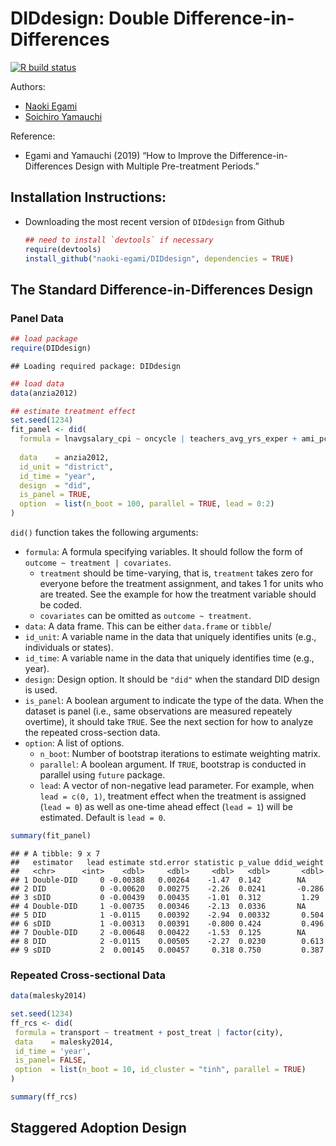 DIDdesign: Double Difference-in-Differences
===========================================

<!-- badges: start -->

[![R build
status](https://github.com/naoki-egami/DIDdesign/workflows/R-CMD-check/badge.svg)](https://github.com/naoki-egami/DIDdesign/actions)
<!-- badges: end -->

Authors:

-   [Naoki Egami](https://naokiegami.com/)
-   [Soichiro Yamauchi](https://soichiroy.github.io/)

Reference:

-   Egami and Yamauchi (2019) “How to Improve the
    Difference-in-Differences Design with Multiple Pre-treatment
    Periods.”

Installation Instructions:
--------------------------

-   Downloading the most recent version of `DIDdesign` from Github

    ``` r
    ## need to install `devtools` if necessary
    require(devtools)
    install_github("naoki-egami/DIDdesign", dependencies = TRUE)
    ```

The Standard Difference-in-Differences Design
---------------------------------------------

### Panel Data

``` r
## load package
require(DIDdesign)
```

    ## Loading required package: DIDdesign

``` r
## load data
data(anzia2012)
```

``` r
## estimate treatment effect
set.seed(1234)
fit_panel <- did(
  formula = lnavgsalary_cpi ~ oncycle | teachers_avg_yrs_exper + ami_pc + 
                                                                                asian_pc + black_pc + hisp_pc,
  data    = anzia2012,
  id_unit = "district",
  id_time = "year",
  design  = "did",
  is_panel = TRUE,
  option  = list(n_boot = 100, parallel = TRUE, lead = 0:2)
)
```

`did()` function takes the following arguments:

-   `formula`: A formula specifying variables. It should follow the form
    of `outcome ~ treatment | covariates`.
    -   `treatment` should be time-varying, that is, `treatment` takes
        zero for everyone before the treatment assignment, and takes 1
        for units who are treated. See the example for how the treatment
        variable should be coded.
    -   `covariates` can be omitted as `outcome ~ treatment`.
-   `data`: A data frame. This can be either `data.frame` or `tibble`/
-   `id_unit`: A variable name in the data that uniquely identifies
    units (e.g., individuals or states).
-   `id_time`: A variable name in the data that uniquely identifies time
    (e.g., year).
-   `design`: Design option. It should be `"did"` when the standard DID
    design is used.
-   `is_panel`: A boolean argument to indicate the type of the data.
    When the dataset is panel (i.e., same observations are measured
    repeately overtime), it should take `TRUE`. See the next section for
    how to analyze the repeated cross-section data.
-   `option`: A list of options.
    -   `n_boot`: Number of bootstrap iterations to estimate weighting
        matrix.
    -   `parallel`: A boolean argument. If `TRUE`, bootstrap is
        conducted in parallel using `future` package.
    -   `lead`: A vector of non-negative lead parameter. For example,
        when `lead = c(0, 1)`, treatment effect when the treatment is
        assigned (`lead = 0`) as well as one-time ahead effect
        (`lead = 1`) will be estimated. Default is `lead = 0`.

``` r
summary(fit_panel)
```

    ## # A tibble: 9 x 7
    ##   estimator   lead estimate std.error statistic p_value ddid_weight
    ##   <chr>      <int>    <dbl>     <dbl>     <dbl>   <dbl>       <dbl>
    ## 1 Double-DID     0 -0.00388   0.00264    -1.47  0.142        NA    
    ## 2 DID            0 -0.00620   0.00275    -2.26  0.0241       -0.286
    ## 3 sDID           0 -0.00439   0.00435    -1.01  0.312         1.29 
    ## 4 Double-DID     1 -0.00735   0.00346    -2.13  0.0336       NA    
    ## 5 DID            1 -0.0115    0.00392    -2.94  0.00332       0.504
    ## 6 sDID           1 -0.00313   0.00391    -0.800 0.424         0.496
    ## 7 Double-DID     2 -0.00648   0.00422    -1.53  0.125        NA    
    ## 8 DID            2 -0.0115    0.00505    -2.27  0.0230        0.613
    ## 9 sDID           2  0.00145   0.00457     0.318 0.750         0.387

### Repeated Cross-sectional Data

``` r
data(malesky2014)

set.seed(1234)
ff_rcs <- did(
 formula = transport ~ treatment + post_treat | factor(city),
 data    = malesky2014,
 id_time = 'year',
 is_panel= FALSE,
 option  = list(n_boot = 10, id_cluster = "tinh", parallel = TRUE)
)

summary(ff_rcs)
```

Staggered Adoption Design
-------------------------
